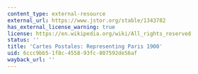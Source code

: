 ```yaml
---
content_type: external-resource
external_url: https://www.jstor.org/stable/1343782
has_external_license_warning: true
license: https://en.wikipedia.org/wiki/All_rights_reserved
status: ''
title: 'Cartes Postales: Representing Paris 1900'
uid: 6ccc9bb5-1f8c-4558-93fc-807592de56af
wayback_url: ''
---
```

